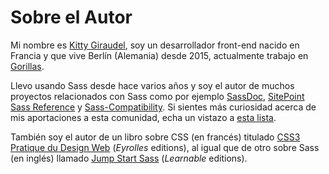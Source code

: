 
# Sobre el Autor

Mi nombre es [Kitty Giraudel](https://kittygiraudel.com), soy un desarrollador front-end nacido en Francia y que vive Berlín (Alemania) desde 2015, actualmente trabajo en [Gorillas](https://gorillas.io/).

Llevo usando Sass desde hace varios años y soy el autor de muchos proyectos relacionados con Sass como por ejemplo [SassDoc](http://sassdoc.com), [SitePoint Sass Reference](https://sitepoint.com/sass-reference/) y [Sass-Compatibility](https://kittygiraudel.github.io/sass-compatibility/). Si sientes más curiosidad acerca de mis aportaciones a esta comunidad, echa un vistazo a [esta lista](https://github.com/KittyGiraudel/awesome-sass).
 
También soy el autor de un libro sobre CSS (en francés) titulado [CSS3 Pratique du Design Web](https://www.eyrolles.com/Informatique/Livre/css3-9782212678963/) (*Eyrolles* editions), al igual que de otro sobre Sass (en inglés) llamado [Jump Start Sass](https://learnable.com/books/jump-start-sass) (*Learnable* editions).
